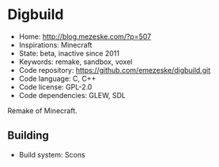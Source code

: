 # Digbuild

- Home: http://blog.mezeske.com/?p=507
- Inspirations: Minecraft
- State: beta, inactive since 2011
- Keywords: remake, sandbox, voxel
- Code repository: https://github.com/emezeske/digbuild.git
- Code language: C, C++
- Code license: GPL-2.0
- Code dependencies: GLEW, SDL

Remake of Minecraft.

## Building

- Build system: Scons
